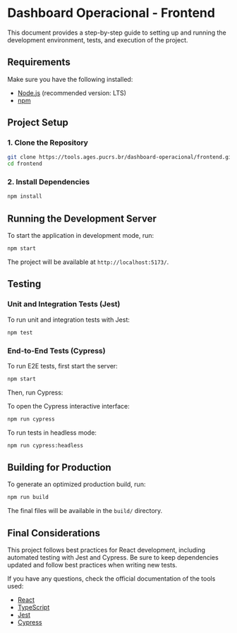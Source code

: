 # Dashboard Operacional - Frontend

This document provides a step-by-step guide to setting up and running the development environment, tests, and execution of the project.

## Requirements

Make sure you have the following installed:

- [Node.js](https://nodejs.org/) (recommended version: LTS)
- [npm](https://www.npmjs.com/)

## Project Setup

### 1. Clone the Repository

```sh
git clone https://tools.ages.pucrs.br/dashboard-operacional/frontend.git
cd frontend
```

### 2. Install Dependencies

```sh
npm install
```

## Running the Development Server

To start the application in development mode, run:

```sh
npm start
```

The project will be available at `http://localhost:5173/`.

## Testing

### Unit and Integration Tests (Jest)

To run unit and integration tests with Jest:

```sh
npm test
```

### End-to-End Tests (Cypress)

To run E2E tests, first start the server:

```sh
npm start
```

Then, run Cypress:

To open the Cypress interactive interface:
```sh
npm run cypress
```

To run tests in headless mode:
```sh
npm run cypress:headless
```

## Building for Production

To generate an optimized production build, run:

```sh
npm run build
```

The final files will be available in the `build/` directory.

## Final Considerations

This project follows best practices for React development, including automated testing with Jest and Cypress. Be sure to keep dependencies updated and follow best practices when writing new tests.

If you have any questions, check the official documentation of the tools used:

- [React](https://react.dev/)
- [TypeScript](https://www.typescriptlang.org/)
- [Jest](https://jestjs.io/)
- [Cypress](https://www.cypress.io/)

